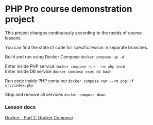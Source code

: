 # PHP Pro course demonstration project

This project changes continuously according to the needs of course lessons.

You can find the state of code for specific lesson in separate branches.

Build and run using Docker Compose `docker compose up -d`

Enter inside PHP service `docker compose run --rm php bash`<br>
Enter inside DB service `docker compose exec db bash`

Run code inside PHP container `docker compose run --rm php -f src/index.php`

Stop and remove all services `docker compose down`

### Lesson docs
[Docker - Part 2. Docker Compose](docs/docker_part_2.md)